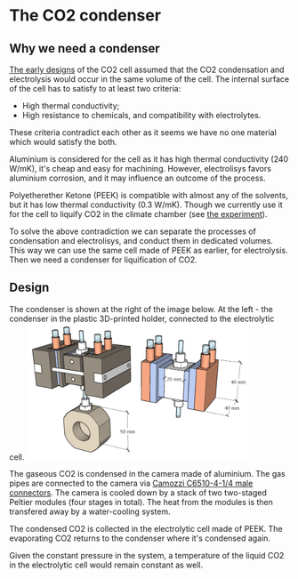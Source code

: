 # The CO2 condenser 

## Why we need a condenser
[The early designs](</journal/2024 week 28.md>) of the CO2 cell assumed that the CO2 condensation and electrolysis would occur in the same volume of the cell. The internal surface of the cell has to satisfy to at least two criteria:
* High thermal conductivity;
* High resistance to chemicals, and compatibility with electrolytes.

These criteria contradict each other as it seems we have no one material which would satisfy the both.

Aluminium is considered for the cell as it has high thermal conductivity (240 W/mK), it's cheap and easy for machining. However, electrolisys favors aluminium corrosion, and it may influence an outcome of the process.

Polyetherether Ketone (PEEK) is compatible with almost any of the solvents, but it has low thermal conductivity (0.3 W/mK). Though we currently use it for the cell to liquify CO2 in the climate chamber (see [the experiment](</journal/2024 week 38.md>)).

To solve the above contradiction we can separate the processes of condensation and electrolisys, and conduct them in dedicated volumes. This way we can use the same cell made of PEEK as earlier, for electrolysis. Then we need a condenser for liquification of CO2. 

## Design
The condenser is shown at the right of the image below. At the left - the condenser in the plastic 3D-printed holder, connected to the electrolytic cell.
<img alt="The sketch of the condenser" src="/img/2024-10-04 - Condenser.png" width=400px>

The gaseous CO2 is condensed in the camera made of aluminium. The gas pipes are connected to the camera via [Camozzi C6510-4-1/4 male connectors](https://media.camozzi.com/pdf/6000-ENG.pdf). The camera is cooled down by a stack of two two-staged Peltier modules (four stages in total). The heat from the modules is then transfered away by a water-cooling system.

The condensed CO2 is collected in the electrolytic cell made of PEEK. The evaporating CO2 returns to the condenser where it's condensed again. 

Given the constant pressure in the system, a temperature of the liquid CO2 in the electrolytic cell would remain constant as well.
